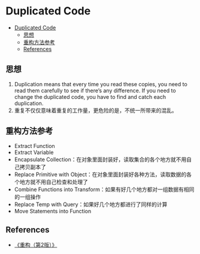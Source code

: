 # Duplicated Code


<!-- TOC -->

- [Duplicated Code](#duplicated-code)
    - [思想](#思想)
    - [重构方法参考](#重构方法参考)
    - [References](#references)

<!-- /TOC -->


## 思想
1. Duplication means that every time you read these copies, you need to read them carefully to see if there’s any
difference. If you need to change the duplicated code, you have to find and catch each duplication.
2. 重复不仅仅意味着重复的工作量，更危险的是，不统一所带来的混乱。


## 重构方法参考
* Extract Function
* Extract Variable
* Encapsulate Collection：在对象里面封装好，读取集合的各个地方就不用自己拷贝副本了
* Replace Primitive with Object：在对象里面封装好各种方法，读取数据的各个地方就不用自己检查和处理了
* Combine Functions into Transform：如果有好几个地方都对一组数据有相同的一组操作
* Replace Temp with Query：如果好几个地方都进行了同样的计算
* Move Statements into Function


## References
* [《重构（第2版）》](https://book.douban.com/subject/33400354/)
